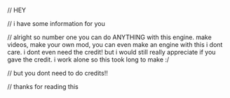 // HEY

// i have some information for you

// alright so number one you can do ANYTHING with this engine. make videos, make your own mod, you can even make an engine with this i dont care. i dont even need the credit! but i would still really appreciate if you gave the credit. i work alone so this took long to make :/

// but you dont need to do credits!!

// thanks for reading this
